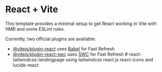 # React + Vite

This template provides a minimal setup to get React working in Vite with HMR and some ESLint rules.

Currently, two official plugins are available:

- [@vitejs/plugin-react](https://github.com/vitejs/vite-plugin-react/blob/main/packages/plugin-react/README.md) uses [Babel](https://babeljs.io/) for Fast Refresh
- [@vitejs/plugin-react-swc](https://github.com/vitejs/vite-plugin-react-swc) uses [SWC](https://swc.rs/) for Fast Refresh
#   r e a c t - t a i l w i n d c s s - l a n d i n g p a g e   u s i n g   t a i l w i n d c s s   r e a c t   j s   r e a c t - i c o n s   a n d   l u c i d e - r e a c t  
 